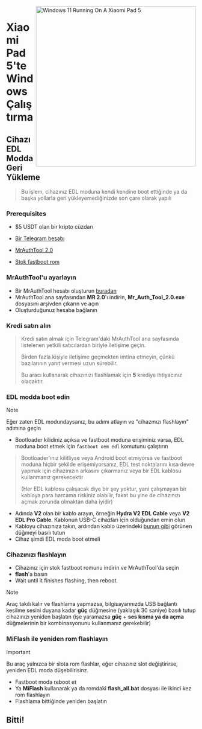 <img align="right" src="https://raw.githubusercontent.com/erdilS/Port-Windows-11-Xiaomi-Pad-5/main/nabu.png" width="425" alt="Windows 11 Running On A Xiaomi Pad 5">

# Xiaomi Pad 5'te Windows Çalıştırma

## Cihazı EDL Modda Geri Yükleme
> Bu işlem, cihazınız EDL moduna kendi kendine boot ettiğinde ya da başka yollarla geri yükleyemediğinizde son çare olarak yapılı

### Prerequisites
- $5 USDT olan bir kripto cüzdan

- [Bir Telegram hesabı](https://telegram.org)

- [MrAuthTool 2.0](https://mrauthtool.com/)

- [Stok fastboot rom](https://xiaomifirmwareupdater.com/miui/nabu/)

### MrAuthTool'u ayarlayın
- Bir MrAuthTool hesabı oluşturun [buradan](https://mrauthtool.com/Sing_Up.php)
- MrAuthTool ana sayfasından **MR 2.0**'ı indirin, **Mr_Auth_Tool_2.0.exe** dosyasını arşivden çıkarın ve açın
- Oluşturduğunuz hesaba bağlanın

### Kredi satın alın
> Kredi satın almak için Telegram'daki MrAuthTool ana sayfasında listelenen yetkili satıcılardan biriyle iletişime geçin.
>
> Birden fazla kişiyle iletişime geçmekten imtina etmeyin, çünkü bazılarının yanıt vermesi uzun sürebilir.
> 
> Bu aracı kullanarak cihazınızı flashlamak için **5** krediye ihtiyacınız olacaktır.

### EDL modda boot edin
> [!Note]
> Eğer zaten EDL modundaysanız, bu adımı atlayın ve "cihazınızı flashlayın" adımına geçin
- Bootloader kilidiniz açıksa ve fastboot moduna erişiminiz varsa, EDL moduna boot etmek için ```fastboot oem edl``` komutunu çalıştırın

> Bootloader'ınız kilitliyse veya Android boot etmiyorsa ve fastboot moduna hiçbir şekilde erişemiyorsanız, EDL test noktalarını kısa devre yapmak için cihazınızın arkasını çıkarmanız veya bir EDL kablosu kullanmanız gerekecektir
>
> (Her EDL kablosu çalışacak diye bir şey yoktur, yani çalışmayan bir kabloya para harcama riskiniz olabilir, fakat bu yine de cihazınızı açmak zorunda olmaktan daha iyidir)
- Adında **V2** olan bir kablo arayın, örneğin **Hydra V2 EDL Cable** veya **V2 EDL Pro Cable**. Kablonun USB-C cihazları için olduğundan emin olun
- Kabloyu cihazınıza takın, ardından kablo üzerindeki [bunun gibi](https://t.me/nabuwoa/204867) görünen düğmeyi basılı tutun
- Cihaz şimdi EDL moda boot etmeli

### Cihazınızı flashlayın
- Cihazınız için stok fastboot romunu indirin ve MrAuthTool'da seçin
- **flash**'a basın
- Wait until it finishes flashing, then reboot.
> [!Note]
> Araç takılı kalır ve flashlama yapmazsa, bilgisayarınızda USB bağlantı kesilme sesini duyana kadar **güç** düğmesine (yaklaşık 30 saniye) basılı tutup cihazınızı yeniden başlatın (işe yaramazsa **güç** + **ses kısma ya da açma** düğmelerinin bir kombinasyonunu kullanmanız gerekebilir)

### MiFlash ile yeniden rom flashlayın
> [!Important]
> Bu araç yalnızca bir slota rom flashlar, eğer cihazınız slot değiştirirse, yeniden EDL moda düşebilirisinz.
- Fastboot moda reboot et
- Ya **MiFlash** kullanarak ya da romdaki **flash_all.bat** dosyası ile ikinci kez rom flashlayın
- Flashlama bittiğinde yeniden başlatın

## Bitti!
























